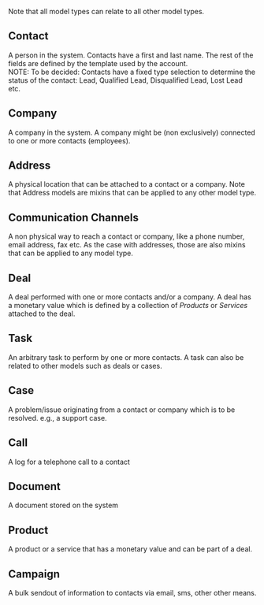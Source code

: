 Note that all model types can relate to all other model types.

## Contact

A person in the system. Contacts have a first and last name. The rest of the fields are defined by the template used by the account.  
NOTE: To be decided: Contacts have a fixed type selection to determine the status of the contact: Lead, Qualified Lead, Disqualified Lead, Lost Lead etc. 

## Company

A company in the system. A company might be (non exclusively) connected to one or more contacts (employees). 

## Address 

A physical location that can be attached to a contact or a company. Note that Address models are mixins that can be applied to any other model type. 

## Communication Channels

A non physical way to reach a contact or company, like a phone number, email address, fax etc. As the case with addresses, those are also mixins that can be applied to any model type. 

## Deal

A deal performed with one or more contacts and/or a company. A deal has a monetary value which is defined by a collection of *Products* or *Services* attached to the deal. 

## Task

An arbitrary task to perform by one or more contacts. A task can also be related to other models such as deals or cases. 

## Case 

A problem/issue originating from a contact or company which is to be resolved. e.g., a support case. 

## Call 

A log for a telephone call to a contact

## Document

A document stored on the system

## Product

A product or a service that has a monetary value and can be part of a deal.

## Campaign

A bulk sendout of information to contacts via email, sms, other other means. 
